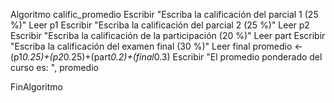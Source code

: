 Algoritmo calific_promedio
	Escribir "Escriba la calificación del parcial 1 (25 %)"
	Leer p1
	Escribir "Escriba la calificación del parcial 2 (25 %)"
	Leer p2
	Escribir "Escriba la calificación de la participación (20 %)"
	Leer part
	Escribir "Escriba la calificación del examen final (30 %)"
	Leer final
	promedio <- (p1*0.25)+(p2*0.25)+(part*0.2)+(final*0.3)
	Escribir "El promedio ponderado del curso es: ", promedio
	
FinAlgoritmo
